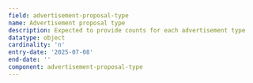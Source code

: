 ```yaml
---
field: advertisement-proposal-type
name: Advertisement proposal type
description: Expected to provide counts for each advertisement type
datatype: object
cardinality: 'n'
entry-date: '2025-07-08'
end-date: ''
component: advertisement-proposal-type
---
```


